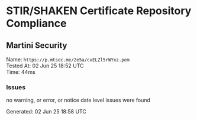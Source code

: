# STIR/SHAKEN Certificate Repository Compliance

## Martini Security

Name: `https://p.mtsec.me/2e5a/cvELZl5rWYxz.pem`\
Tested At: 02 Jun 25 18:52 UTC\
Time: 44ms

### Issues

no warning, or error, or notice date level issues were found

Generated: 02 Jun 25 18:58 UTC